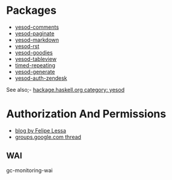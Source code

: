 # Packages

* [yesod-comments](http://hackage.haskell.org/package/yesod-comments)
* [yesod-paginate](http://hackage.haskell.org/package/yesod-paginate)
* [yesod-markdown](http://hackage.haskell.org/package/yesod-markdown)
* [yesod-rst](http://hackage.haskell.org/package/yesod-rst)
* [yesod-goodies](http://hackage.haskell.org/package/yesod-goodies)
* [yesod-tableview](http://hackage.haskell.org/package/yesod-tableview)
* [timed-repeating](https://github.com/Tarrasch/timed-repeating)
* [yesod-generate](https://github.com/maxcan/yesod-generate)
* [yesod-auth-zendesk](http://hackage.haskell.org/package/yesod-auth-zendesk)


See also;- <a href="http://hackage.haskell.org/package/#cat:yesod">hackage.haskell.org category: yesod</a>
<h1>Authorization And Permissions</h1><ul>
<li><a href="http://blog.felipe.lessa.nom.br/?p=7">blog by Felipe Lessa</a></li>
<li><a href="http://groups.google.com/group/yesodweb/browse_thread/thread/9e1e54c7b4443444">groups.google.com thread</a></li></ul>


## WAI

gc-monitoring-wai